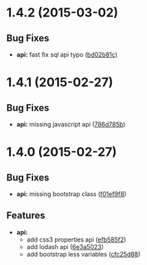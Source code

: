 <a name="2015-03-02T10:36:08.365Z"></a>
# 1.4.2 (2015-03-02)


## Bug Fixes

- **api:** fast fix sql api typo
  ([bd02b81c](https://github.com/Pleasurazy/Sublime-Better-Completion/commit/bd02b81c2cdd830b8ee05ae5ede219f68dbabf5c))


<a name="2015-02-26T16:16:35.947Z"></a>
# 1.4.1 (2015-02-27)


## Bug Fixes

- **api:** missing javascript api
  ([786d785b](https://github.com/Pleasurazy/Sublime-Better-Completion/commit/786d785b2e79465b145df84e2fabca0ed526cefb))


<a name="2015-02-26T16:11:59.489Z"></a>
# 1.4.0 (2015-02-27)


## Bug Fixes

- **api:** missing bootstrap class
  ([f01ef9f8](https://github.com/Pleasurazy/Sublime-Better-Completion/commit/f01ef9f89080d81df9e2ad2cbbda7f1eeb71f1d2))


## Features

- **api:**
  - add css3 properties api
  ([efb585f2](https://github.com/Pleasurazy/Sublime-Better-Completion/commit/efb585f281d46fc3eb97ef3e5adae5cb6779ce91))
  - add lodash api
  ([6e3a5023](https://github.com/Pleasurazy/Sublime-Better-Completion/commit/6e3a50234ad41014bb9cd091e97dbe9f39d0f5b6))
  - add bootstrap less variables
  ([cfc25d88](https://github.com/Pleasurazy/Sublime-Better-Completion/commit/cfc25d88a105854e6d4f356f56b6581ffb893fbd))

